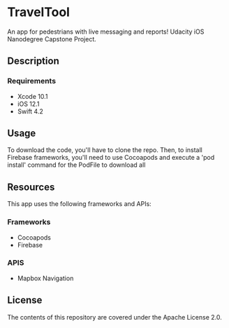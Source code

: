 # TravelTool
An app for pedestrians with live messaging and reports!
Udacity iOS Nanodegree Capstone Project.

## Description
### Requirements
- Xcode 10.1
- iOS 12.1
- Swift 4.2

## Usage
To download the code, you'll have to clone the repo. Then, to install Firebase frameworks, you'll need to use Cocoapods and execute a 'pod install' command for the PodFile to download all 

## Resources
This app uses the following frameworks and APIs: 

### Frameworks
- Cocoapods 
- Firebase

### APIS
- Mapbox Navigation

## License
The contents of this repository are covered under the Apache License 2.0.
